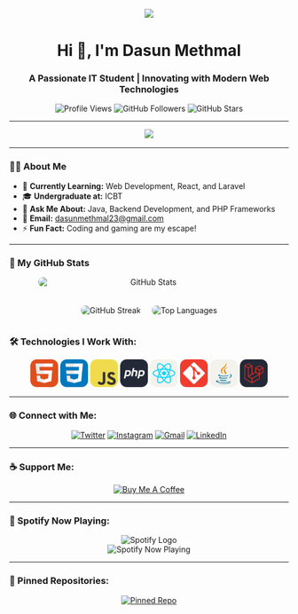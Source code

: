 <p align="center">
  <img src="https://github.com/7oSkaaa/7oSkaaa/blob/main/Images/about_me.gif?raw=true" width="150px">
</p>

<h1 align="center">Hi 👋, I'm Dasun Methmal</h1>
<h3 align="center">A Passionate IT Student | Innovating with Modern Web Technologies</h3>
<p align="center">
  <img src="https://komarev.com/ghpvc/?username=Dass23M&label=Profile%20Views&color=0e75b6&style=flat" alt="Profile Views" />
  <img src="https://img.shields.io/github/followers/Dass23M?label=Followers" alt="GitHub Followers" />
  <img src="https://img.shields.io/github/stars/Dass23M?label=Stars" alt="GitHub Stars" />
</p>

---

<div align="center">
  <img src="https://readme-typing-svg.herokuapp.com?font=Fira+Code&size=22&pause=1000&color=FF5733&center=true&vCenter=true&width=500&lines=Building+Dynamic+Web+Applications;Exploring+AI+and+New+Technologies;Passionate+Developer+and+Lifelong+Learner">
</div>

---

### 🧑‍💻 About Me
- 🌱 **Currently Learning:** Web Development, React, and Laravel  
- 🎓 **Undergraduate at:** ICBT  
- 💬 **Ask Me About:** Java, Backend Development, and PHP Frameworks  
- 📧 **Email:** dasunmethmal23@gmail.com  
- ⚡ **Fun Fact:** Coding and gaming are my escape!  

---

### 🚀 My GitHub Stats
<div align="center" style="display: flex; flex-wrap: wrap; justify-content: center; align-items: center; gap: 20px;">
  <!-- GitHub Stats Card -->
  <img 
    src="https://github-readme-stats.vercel.app/api?username=Dass23M&theme=tokyonight&show_icons=true&count_private=true&hide_border=true&include_all_commits=true" 
    alt="GitHub Stats" 
    style="border-radius: 10px;" 
    width="400px"
  />

  <!-- GitHub Streak Stats -->
  <img 
    src="https://streak-stats.demolab.com?user=Dass23M&theme=tokyonight&hide_border=true&border_radius=10" 
    alt="GitHub Streak" 
    style="border-radius: 10px;" 
    width="400px"
  />

  <!-- Top Languages Card -->
  <img 
    src="https://github-readme-stats.vercel.app/api/top-langs/?username=Dass23M&theme=tokyonight&langs_count=8&layout=compact&hide_border=true&border_radius=10" 
    alt="Top Languages" 
    style="border-radius: 10px;" 
    width="400px"
  />
</div>


### 🛠️ Technologies I Work With:
<p align="center">
  <img src="https://github.com/tandpfun/skill-icons/blob/main/icons/HTML.svg" alt="HTML" width="50" height="50" />
  <img src="https://github.com/tandpfun/skill-icons/blob/main/icons/CSS.svg" alt="CSS" width="50" height="50" />
  <img src="https://github.com/tandpfun/skill-icons/blob/main/icons/JavaScript.svg" alt="JavaScript" width="50" height="50" />
  <img src="https://github.com/tandpfun/skill-icons/blob/main/icons/PHP-Dark.svg" alt="PHP" width="50" height="50" />
  <img src="https://github.com/tandpfun/skill-icons/blob/main/icons/React-Light.svg" alt="React" width="50" height="50" />
  <img src="https://github.com/tandpfun/skill-icons/blob/main/icons/Git.svg" alt="Git" width="50" height="50" />
  <img src="https://github.com/tandpfun/skill-icons/blob/main/icons/Java-Light.svg" alt="Java" width="50" height="50" />
  <img src="https://github.com/tandpfun/skill-icons/blob/main/icons/Laravel-Dark.svg" alt="Laravel" width="50" height="50" />
</p>

---

### 🌐 Connect with Me:
<p align="center">
  <a href="https://twitter.com/MethmalDasun" target="_blank"><img src="https://raw.githubusercontent.com/rahuldkjain/github-profile-readme-generator/master/src/images/icons/Social/twitter.svg" alt="Twitter" width="40" /></a>
  <a href="https://instagram.com/_dase23_" target="_blank"><img src="https://raw.githubusercontent.com/rahuldkjain/github-profile-readme-generator/master/src/images/icons/Social/instagram.svg" alt="Instagram" width="40" /></a>
  <a href="mailto:dasunmethmal23@gmail.com"><img src="https://img.icons8.com/fluent/48/000000/gmail--v1.png" alt="Gmail" width="40" /></a>
  <a href="https://www.linkedin.com/in/dasunmethmal/" target="_blank"><img src="https://img.icons8.com/fluent/48/000000/linkedin.png" alt="LinkedIn" width="40" /></a>
</p>

---

### ☕ Support Me:
<p align="center">
  <a href="https://www.buymeacoffee.com/Dass23M" target="_blank">
    <img src="https://cdn.buymeacoffee.com/buttons/v2/default-yellow.png" width="210" alt="Buy Me A Coffee" />
  </a>
</p>

---

### 🎵 Spotify Now Playing:
<p align="center">
  <img src="https://img.icons8.com/ios-filled/50/ffffff/spotify.png" alt="Spotify Logo" />
  <br>
  <img src="https://spotify-github-profile.vercel.app/api/view?uid=31k4ph2bjot6hm6uax7mhwaocynu&cover_image=true&theme=default&bar_color=53b14f&bar_color_cover=false" alt="Spotify Now Playing" />
</p> 

---

### 📌 Pinned Repositories:
<div align="center">
  <a href="https://github.com/Dass23M/Project1"><img src="https://github-readme-stats.vercel.app/api/pin/?username=Dass23M&repo=Project1&theme=tokyonight&hide_border=true" alt="Pinned Repo" width="400px"></a>
</div>
